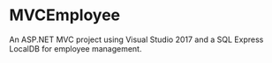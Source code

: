 # MVCEmployee
An ASP.NET MVC project using Visual Studio 2017 and a SQL Express LocalDB for employee management.
